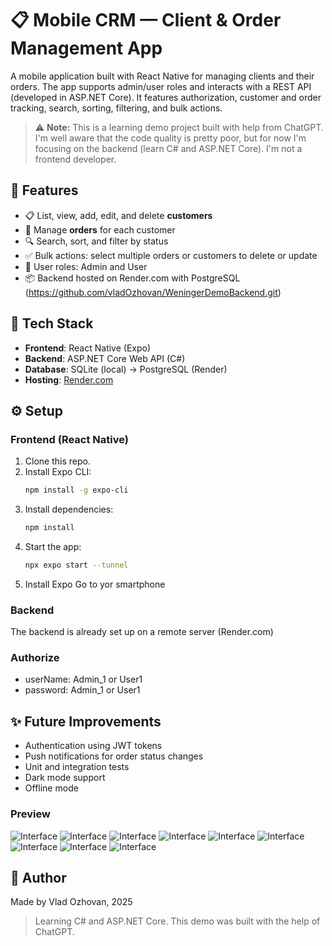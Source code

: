 # 📋 Mobile CRM — Client & Order Management App

A mobile application built with React Native for managing clients and their orders. 
The app supports admin/user roles and interacts with a REST API (developed in ASP.NET Core). 
It features authorization, customer and order tracking, search, sorting, filtering, and bulk actions.

> ⚠️ **Note:** This is a learning demo project built with help from ChatGPT. 
I'm well aware that the code quality is pretty poor, but for now I'm focusing on the backend (learn C# and ASP.NET Core). 
I'm not a frontend developer.

## 📱 Features

- 📋 List, view, add, edit, and delete **customers**
- 🛒 Manage **orders** for each customer
- 🔍 Search, sort, and filter by status
- ✅ Bulk actions: select multiple orders or customers to delete or update
- 🔐 User roles: Admin and User
- 📦 Backend hosted on Render.com with PostgreSQL (https://github.com/vladOzhovan/WeningerDemoBackend.git)

## 💠 Tech Stack

- **Frontend**: React Native (Expo)
- **Backend**: ASP.NET Core Web API (C#)
- **Database**: SQLite (local) → PostgreSQL (Render)
- **Hosting**: [Render.com](https://render.com)

## ⚙️ Setup

### Frontend (React Native)

1. Clone this repo.
2. Install Expo CLI:
   ```bash
   npm install -g expo-cli
   ```
3. Install dependencies:
   ```bash
   npm install
   ```
4. Start the app:
   ```bash
   npx expo start --tunnel
   ```
5. Install Expo Go to yor smartphone
   
### Backend
The backend is already set up on a remote server (Render.com)  

### Authorize
 - userName: Admin_1 or User1
 - password: Admin_1 or User1

## ✨ Future Improvements

- Authentication using JWT tokens
- Push notifications for order status changes
- Unit and integration tests
- Dark mode support
- Offline mode

### Preview

![Interface](assets/screenshots/Screenshot_2025-06-19-14-10-26-800_host.exp.exponent.jpg)
![Interface](assets/screenshots/Screenshot_2025-06-19-14-10-46-805_host.exp.exponent.jpg)
![Interface](assets/screenshots/Screenshot_2025-06-16-22-15-25-934_host.exp.exponent.jpg)
![Interface](assets/screenshots/Screenshot_2025-06-16-23-32-58-490_host.exp.exponent.jpg)
![Interface](assets/screenshots/Screenshot_2025-06-16-23-33-35-032_host.exp.exponent.jpg)
![Interface](assets/screenshots/Screenshot_2025-06-16-23-34-17-274_host.exp.exponent.jpg)
![Interface](assets/screenshots/Screenshot_2025-06-16-23-34-23-783_host.exp.exponent.jpg)
![Interface](assets/screenshots/Screenshot_2025-06-16-23-43-00-201_host.exp.exponent.jpg)
![Interface](assets/screenshots/Screenshot_2025-06-19-14-12-34-435_host.exp.exponent.jpg)

## 🙌 Author

Made by Vlad Ozhovan, 2025

> Learning C# and ASP.NET Core. This demo was built with the help of ChatGPT.

